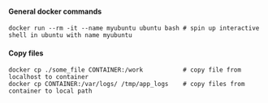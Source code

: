 #### General docker commands

    docker run --rm -it --name myubuntu ubuntu bash # spin up interactive shell in ubuntu with name myubuntu

#### Copy files

    docker cp ./some_file CONTAINER:/work           # copy file from localhost to container
    docker cp CONTAINER:/var/logs/ /tmp/app_logs    # copy files from container to local path
